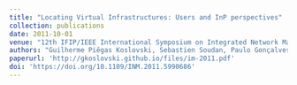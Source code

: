 ```yaml
---
title: "Locating Virtual Infrastructures: Users and InP perspectives"
collection: publications
date: 2011-10-01
venue: "12th IFIP/IEEE International Symposium on Integrated Network Management (IM)"
authors: "Guilherme Piêgas Koslovski, Sebastien Soudan, Paulo Gonçalves, Pascale Vicat-Blanc Primet"
paperurl: 'http://gkoslovski.github.io/files/im-2011.pdf'
doi: 'https://doi.org/10.1109/INM.2011.5990686'
---
```

